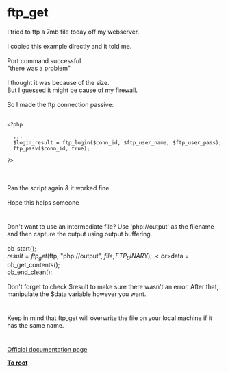 # ftp_get



I tried to ftp a 7mb file today off my webserver.<br><br>I copied this example directly and it told me.<br><br>Port command successful<br>"there was a problem"<br><br>I thought it was because of the size.<br>But I guessed it might be cause of my firewall.<br><br>So I made the ftp connection passive:<br><br>

```
<?php
  
  ...
  $login_result = ftp_login($conn_id, $ftp_user_name, $ftp_user_pass);
  ftp_pasv($conn_id, true);

?>
```
<br><br>Ran the script again &amp; it worked fine.<br><br>Hope this helps someone  

#

Don&apos;t want to use an intermediate file?  Use &apos;php://output&apos; as the filename and then capture the output using output buffering.<br><br>ob_start();<br>$result = ftp_get($ftp, "php://output", $file, FTP_BINARY);<br>$data = ob_get_contents();<br>ob_end_clean();<br><br>Don&apos;t forget to check $result to make sure there wasn&apos;t an error.  After that, manipulate the $data variable however you want.  

#

Keep in mind that ftp_get will overwrite the file on your local machine if it has the same name.  

#

[Official documentation page](https://www.php.net/manual/en/function.ftp-get.php)

**[To root](/README.md)**